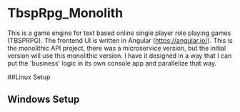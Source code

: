 # TbspRpg_Monolith

This is a game engine for text based online single player role playing games (TBSPRPG).
The frontend UI is written in Angular (https://angular.io/).
This is the monolithic API project, there was a microservice version, but the initial version will use this monolithic version.
I have it designed in a way that I can put the 'business' logic in its own console app and parallelize that way.

##Linux Setup
## Windows Setup



